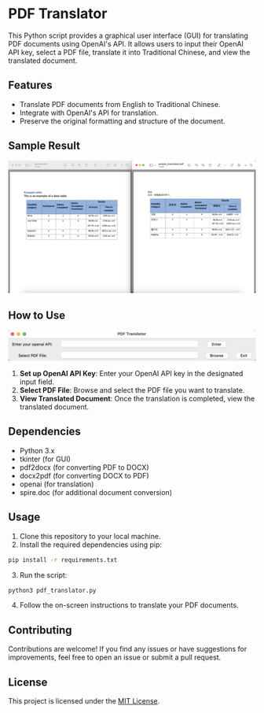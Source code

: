 # PDF Translator

This Python script provides a graphical user interface (GUI) for translating PDF documents using OpenAI's API. It allows users to input their OpenAI API key, select a PDF file, translate it into Traditional Chinese, and view the translated document.

## Features

- Translate PDF documents from English to Traditional Chinese.
- Integrate with OpenAI's API for translation.
- Preserve the original formatting and structure of the document.

## Sample Result
![Sample Output](sample_output.png)

## How to Use
![gui](gui.png)

1. **Set up OpenAI API Key**: Enter your OpenAI API key in the designated input field.
2. **Select PDF File**: Browse and select the PDF file you want to translate.
3. **View Translated Document**: Once the translation is completed, view the translated document.

## Dependencies

- Python 3.x
- tkinter (for GUI)
- pdf2docx (for converting PDF to DOCX)
- docx2pdf (for converting DOCX to PDF)
- openai (for translation)
- spire.doc (for additional document conversion)

## Usage

1. Clone this repository to your local machine.
2. Install the required dependencies using pip:

```bash
pip install -r requirements.txt
```

3. Run the script:

```bash
python3 pdf_translator.py
```

4. Follow the on-screen instructions to translate your PDF documents.

## Contributing

Contributions are welcome! If you find any issues or have suggestions for improvements, feel free to open an issue or submit a pull request.

## License

This project is licensed under the [MIT License](LICENSE).